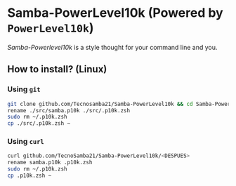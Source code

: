 Samba-PowerLevel10k (Powered by `PowerLevel10k`)
=


*Samba-Powerlevel10k* is a style thought for your command line and you.

## How to install? (Linux)

### Using `git`

~~~bash
git clone github.com/Tecnosamba21/Samba-PowerLevel10k && cd Samba-PowerLevel10k
rename ./src/samba.p10k ./src/.p10k.zsh
sudo rm ~/.p10k.zsh
cp ./src/.p10k.zsh ~
~~~

### Using `curl`

~~~bash
curl github.com/TecnoSamba21/Samba-PowerLevel10k/<DESPUES>
rename samba.p10k .p10k.zsh
sudo rm ~/.p10k.zsh
cp .p10k.zsh ~
~~~
